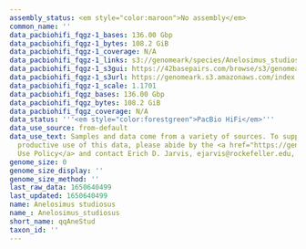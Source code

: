 ```yaml
---
assembly_status: <em style="color:maroon">No assembly</em>
common_name: ''
data_pacbiohifi_fqgz-1_bases: 136.00 Gbp
data_pacbiohifi_fqgz-1_bytes: 108.2 GiB
data_pacbiohifi_fqgz-1_coverage: N/A
data_pacbiohifi_fqgz-1_links: s3://genomeark/species/Anelosimus_studiosus/qqAneStud1/genomic_data/pacbio_hifi/<br>
data_pacbiohifi_fqgz-1_s3gui: https://42basepairs.com/browse/s3/genomeark/species/Anelosimus_studiosus/qqAneStud1/genomic_data/pacbio_hifi/
data_pacbiohifi_fqgz-1_s3url: https://genomeark.s3.amazonaws.com/index.html?prefix=species/Anelosimus_studiosus/qqAneStud1/genomic_data/pacbio_hifi/
data_pacbiohifi_fqgz-1_scale: 1.1701
data_pacbiohifi_fqgz_bases: 136.00 Gbp
data_pacbiohifi_fqgz_bytes: 108.2 GiB
data_pacbiohifi_fqgz_coverage: N/A
data_status: '''<em style="color:forestgreen">PacBio HiFi</em>'''
data_use_source: from-default
data_use_text: Samples and data come from a variety of sources. To support fair and
  productive use of this data, please abide by the <a href="https://genome10k.soe.ucsc.edu/data-use-policies/">Data
  Use Policy</a> and contact Erich D. Jarvis, ejarvis@rockefeller.edu, with any questions.
genome_size: 0
genome_size_display: ''
genome_size_method: ''
last_raw_data: 1650640499
last_updated: 1650640499
name: Anelosimus studiosus
name_: Anelosimus_studiosus
short_name: qqAneStud
taxon_id: ''
---
```

